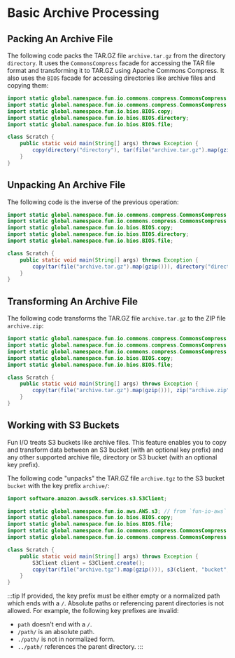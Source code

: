 # Basic Archive Processing

## Packing An Archive File

The following code packs the TAR.GZ file `archive.tar.gz` from the directory `directory`.
It uses the `CommonsCompress` facade for accessing the TAR file format and transforming it to TAR.GZ using Apache 
Commons Compress.
It also uses the `BIOS` facade for accessing directories like archive files and copying them:

```java
import static global.namespace.fun.io.commons.compress.CommonsCompress.gzip; // from `fun-io-commons-compress`
import static global.namespace.fun.io.commons.compress.CommonsCompress.tar;
import static global.namespace.fun.io.bios.BIOS.copy;                        // from `fun-io-bios`
import static global.namespace.fun.io.bios.BIOS.directory;
import static global.namespace.fun.io.bios.BIOS.file;

class Scratch {
    public static void main(String[] args) throws Exception {
        copy(directory("directory"), tar(file("archive.tar.gz").map(gzip())));
    }
}
```

## Unpacking An Archive File

The following code is the inverse of the previous operation:

```java
import static global.namespace.fun.io.commons.compress.CommonsCompress.gzip;
import static global.namespace.fun.io.commons.compress.CommonsCompress.tar;
import static global.namespace.fun.io.bios.BIOS.copy;
import static global.namespace.fun.io.bios.BIOS.directory;
import static global.namespace.fun.io.bios.BIOS.file;

class Scratch {
    public static void main(String[] args) throws Exception {
        copy(tar(file("archive.tar.gz").map(gzip())), directory("directory"));
    }
}
```

## Transforming An Archive File

The following code transforms the TAR.GZ file `archive.tar.gz` to the ZIP file `archive.zip`:

```java
import static global.namespace.fun.io.commons.compress.CommonsCompress.gzip;
import static global.namespace.fun.io.commons.compress.CommonsCompress.tar;
import static global.namespace.fun.io.commons.compress.CommonsCompress.zip;
import static global.namespace.fun.io.bios.BIOS.copy;
import static global.namespace.fun.io.bios.BIOS.file;

class Scratch {
    public static void main(String[] args) throws Exception {
        copy(tar(file("archive.tar.gz").map(gzip())), zip("archive.zip"));
    }
}
```

## Working with S3 Buckets

Fun I/O treats S3 buckets like archive files.
This feature enables you to copy and transform data between an S3 bucket (with an optional key prefix) and any other 
supported archive file, directory or S3 bucket (with an optional key prefix).

The following code "unpacks" the TAR.GZ file `archive.tgz` to the S3 bucket `bucket` with the key prefix `archive/`:

```java
import software.amazon.awssdk.services.s3.S3Client;

import static global.namespace.fun.io.aws.AWS.s3; // from `fun-io-aws`
import static global.namespace.fun.io.bios.BIOS.copy;
import static global.namespace.fun.io.bios.BIOS.file;
import static global.namespace.fun.io.commons.compress.CommonsCompress.gzip;
import static global.namespace.fun.io.commons.compress.CommonsCompress.tar;

class Scratch {
    public static void main(String[] args) throws Exception {
        S3Client client = S3Client.create();
        copy(tar(file("archive.tgz").map(gzip())), s3(client, "bucket", "archive/"));
    }
}
```

:::tip
If provided, the key prefix must be either empty or a normalized path which ends with a `/`. 
Absolute paths or referencing parent directories is not allowed.
For example, the following key prefixes are invalid:

+ `path` doesn't end with a `/`.
+ `/path/` is an absolute path.
+ `./path/` is not in normalized form.
+ `../path/` references the parent directory.
:::